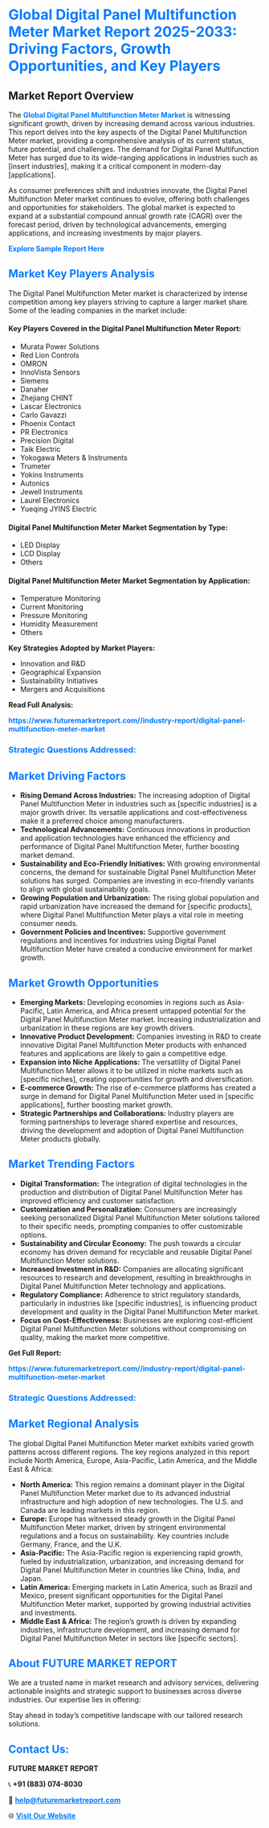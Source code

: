 <h1 style="color: #007BFF;">Global Digital Panel Multifunction Meter Market Report 2025-2033: Driving Factors, Growth Opportunities, and Key Players</h1>

<section id="overview">
<h2>Market Report Overview</h2>
<p>The <a href="https://www.futuremarketreport.com//industry-report/digital-panel-multifunction-meter-market" style="color: #007BFF; text-decoration: none;"><strong>Global Digital Panel Multifunction Meter Market</strong></a> is witnessing significant growth, driven by increasing demand across various industries. This report delves into the key aspects of the Digital Panel Multifunction Meter market, providing a comprehensive analysis of its current status, future potential, and challenges. The demand for Digital Panel Multifunction Meter has surged due to its wide-ranging applications in industries such as [insert industries], making it a critical component in modern-day [applications].</p>
<p>As consumer preferences shift and industries innovate, the Digital Panel Multifunction Meter market continues to evolve, offering both challenges and opportunities for stakeholders. The global market is expected to expand at a substantial compound annual growth rate (CAGR) over the forecast period, driven by technological advancements, emerging applications, and increasing investments by major players.</p>
</section>

<section id="overview">
<p><a href="https://www.futuremarketreport.com//request-sample/reportId=87475" style="color: #007BFF; text-decoration: none;"><strong>Explore Sample Report Here</strong></a></p>
</section>

<section id="key-players">
<h2 style="color: #007BFF;">Market Key Players Analysis</h2>
<p>The Digital Panel Multifunction Meter market is characterized by intense competition among key players striving to capture a larger market share. Some of the leading companies in the market include:</p>
<h4>Key Players Covered in the Digital Panel Multifunction Meter Report:</h4>
<ul><li>Murata Power Solutions</li><li>Red Lion Controls</li><li>OMRON</li><li>InnoVista Sensors</li><li>Siemens</li><li>Danaher</li><li>Zhejiang CHINT</li><li>Lascar Electronics</li><li>Carlo Gavazzi</li><li>Phoenix Contact</li><li>PR Electronics</li><li>Precision Digital</li><li>Taik Electric</li><li>Yokogawa Meters &amp; Instruments</li><li>Trumeter</li><li>Yokins Instruments</li><li>Autonics</li><li>Jewell Instruments</li><li>Laurel Electronics</li><li>Yueqing JYINS Electric</li></ul>
<h4>Digital Panel Multifunction Meter Market Segmentation by Type:</h4>
<ul><li>LED Display</li><li>LCD Display</li><li>Others</li></ul>

<h4>Digital Panel Multifunction Meter Market Segmentation by Application:</h4>
<ul><li>Temperature Monitoring</li><li>Current Monitoring</li><li>Pressure Monitoring</li><li>Humidity Measurement</li><li>Others</li></ul>
<p><strong>Key Strategies Adopted by Market Players:</strong></p>
<ul>
<li>Innovation and R&D</li>
<li>Geographical Expansion</li>
<li>Sustainability Initiatives</li>
<li>Mergers and Acquisitions</li>
</ul>
</section>

<section>
<p><strong>Read Full Analysis: </strong></p><a href="https://www.futuremarketreport.com//industry-report/digital-panel-multifunction-meter-market" style="color: #007BFF; text-decoration: none;"><strong>https://www.futuremarketreport.com//industry-report/digital-panel-multifunction-meter-market</strong></a>
<h3 style="color: #007BFF;">Strategic Questions Addressed:</h3>
</section>

<section id="driving-factors">
<h2 style="color: #007BFF;">Market Driving Factors</h2>
<ul>
<li><strong>Rising Demand Across Industries:</strong> The increasing adoption of Digital Panel Multifunction Meter in industries such as [specific industries] is a major growth driver. Its versatile applications and cost-effectiveness make it a preferred choice among manufacturers.</li>
<li><strong>Technological Advancements:</strong> Continuous innovations in production and application technologies have enhanced the efficiency and performance of Digital Panel Multifunction Meter, further boosting market demand.</li>
<li><strong>Sustainability and Eco-Friendly Initiatives:</strong> With growing environmental concerns, the demand for sustainable Digital Panel Multifunction Meter solutions has surged. Companies are investing in eco-friendly variants to align with global sustainability goals.</li>
<li><strong>Growing Population and Urbanization:</strong> The rising global population and rapid urbanization have increased the demand for [specific products], where Digital Panel Multifunction Meter plays a vital role in meeting consumer needs.</li>
<li><strong>Government Policies and Incentives:</strong> Supportive government regulations and incentives for industries using Digital Panel Multifunction Meter have created a conducive environment for market growth.</li>
</ul>
</section>

<section id="growth-opportunities">
<h2 style="color: #007BFF;">Market Growth Opportunities</h2>
<ul>
<li><strong>Emerging Markets:</strong> Developing economies in regions such as Asia-Pacific, Latin America, and Africa present untapped potential for the Digital Panel Multifunction Meter market. Increasing industrialization and urbanization in these regions are key growth drivers.</li>
<li><strong>Innovative Product Development:</strong> Companies investing in R&D to create innovative Digital Panel Multifunction Meter products with enhanced features and applications are likely to gain a competitive edge.</li>
<li><strong>Expansion into Niche Applications:</strong> The versatility of Digital Panel Multifunction Meter allows it to be utilized in niche markets such as [specific niches], creating opportunities for growth and diversification.</li>
<li><strong>E-commerce Growth:</strong> The rise of e-commerce platforms has created a surge in demand for Digital Panel Multifunction Meter used in [specific applications], further boosting market growth.</li>
<li><strong>Strategic Partnerships and Collaborations:</strong> Industry players are forming partnerships to leverage shared expertise and resources, driving the development and adoption of Digital Panel Multifunction Meter products globally.</li>
</ul>
</section>

<section id="trending-factors">
<h2 style="color: #007BFF;">Market Trending Factors</h2>
<ul>
<li><strong>Digital Transformation:</strong> The integration of digital technologies in the production and distribution of Digital Panel Multifunction Meter has improved efficiency and customer satisfaction.</li>
<li><strong>Customization and Personalization:</strong> Consumers are increasingly seeking personalized Digital Panel Multifunction Meter solutions tailored to their specific needs, prompting companies to offer customizable options.</li>
<li><strong>Sustainability and Circular Economy:</strong> The push towards a circular economy has driven demand for recyclable and reusable Digital Panel Multifunction Meter solutions.</li>
<li><strong>Increased Investment in R&D:</strong> Companies are allocating significant resources to research and development, resulting in breakthroughs in Digital Panel Multifunction Meter technology and applications.</li>
<li><strong>Regulatory Compliance:</strong> Adherence to strict regulatory standards, particularly in industries like [specific industries], is influencing product development and quality in the Digital Panel Multifunction Meter market.</li>
<li><strong>Focus on Cost-Effectiveness:</strong> Businesses are exploring cost-efficient Digital Panel Multifunction Meter solutions without compromising on quality, making the market more competitive.</li>
</ul>
</section>

<section>
<p><strong>Get Full Report: </strong></p><a href="https://www.futuremarketreport.com//industry-report/digital-panel-multifunction-meter-market" style="color: #007BFF; text-decoration: none;"><strong>https://www.futuremarketreport.com//industry-report/digital-panel-multifunction-meter-market</strong></a>
<h3 style="color: #007BFF;">Strategic Questions Addressed:</h3>
</section>


<section id="regional-analysis">
<h2 style="color: #007BFF;">Market Regional Analysis</h2>
<p>The global Digital Panel Multifunction Meter market exhibits varied growth patterns across different regions. The key regions analyzed in this report include North America, Europe, Asia-Pacific, Latin America, and the Middle East & Africa:</p>
<ul>
<li><strong>North America:</strong> This region remains a dominant player in the Digital Panel Multifunction Meter market due to its advanced industrial infrastructure and high adoption of new technologies. The U.S. and Canada are leading markets in this region.</li>
<li><strong>Europe:</strong> Europe has witnessed steady growth in the Digital Panel Multifunction Meter market, driven by stringent environmental regulations and a focus on sustainability. Key countries include Germany, France, and the U.K.</li>
<li><strong>Asia-Pacific:</strong> The Asia-Pacific region is experiencing rapid growth, fueled by industrialization, urbanization, and increasing demand for Digital Panel Multifunction Meter in countries like China, India, and Japan.</li>
<li><strong>Latin America:</strong> Emerging markets in Latin America, such as Brazil and Mexico, present significant opportunities for the Digital Panel Multifunction Meter market, supported by growing industrial activities and investments.</li>
<li><strong>Middle East & Africa:</strong> The region’s growth is driven by expanding industries, infrastructure development, and increasing demand for Digital Panel Multifunction Meter in sectors like [specific sectors].</li>
</ul>
</section>

<footer>
<h2 style="color: #007BFF;">About FUTURE MARKET REPORT</h2>
<p>We are a trusted name in market research and advisory services, delivering actionable insights and strategic support to businesses across diverse industries. Our expertise lies in offering:</p>

<p>Stay ahead in today’s competitive landscape with our tailored research solutions.</p>

<h2 style="color: #007BFF;">Contact Us:</h2>
<p><strong>FUTURE MARKET REPORT</strong></p>
<p>📞 <strong>+91 (883) 074-8030</strong></p>
<p>📧 <strong><a href="mailto:help@futuremarketreport.com" style="color: #007BFF;">help@futuremarketreport.com</a></strong></p>
<p>🌐 <strong><a href="https://www.futuremarketreport.com/" style="color: #007BFF;">Visit Our Website</a></strong></p>
</footer>